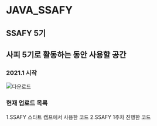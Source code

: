 # JAVA_SSAFY
## SSAFY 5기
## 사피 5기로 활동하는 동안 사용할 공간
### 2021.1 시작

![다운로드](https://user-images.githubusercontent.com/40746446/105592767-0e588980-5dd6-11eb-8330-2c4b22d3d236.png)

### 현재 업로드 목록
1.SSAFY 스타트 캠프에서 사용한 코드
2.SSAFY 1주차 진행한 코드


